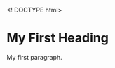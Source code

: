 <! DOCTYPE html>
<html>
  <body> 
    <h1>My First Heading</h1> 
    <p>My first paragraph.</ p> 
  </body> 
</html> 
